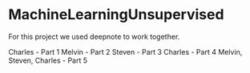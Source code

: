 # MachineLearningUnsupervised
For this project we used deepnote to work together.

Charles - Part 1
Melvin - Part 2
Steven - Part 3
Charles - Part 4
Melvin, Steven, Charles - Part 5
